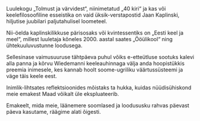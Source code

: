 Luulekogu „Tolmust ja värvidest“, niinimetatud „40 kiri“ ja kas või keelefilosoofiline esseistika on vaid üksik-verstapostid Jaan Kaplinski, hiljutise juubilari paljutahulisel loometeel.

Nii-öelda kaplinskilikkuse pärisosaks või kvintessentiks on „Eesti keel ja meel“, millest luuletaja kõneles 2000. aastal saates „Ööülikool“ ning ühtekuuluvustunne loodusega.

Sellesinase vaimusuuruse tähtpäeva puhul võiks e-etteütluse sootuks kalevi alla panna ja kõrvu Wiedemanni keeleauhinnaga välja anda hoopistükkis preemia inimesele, kes kannab hoolt soome-ugriliku väärtussüsteemi ja väge täis keele eest.

Inimlik-lihtsates reflektsioonides mõistaks ta hukka, kuidas nüüdisühiskond meie emakest Maad võikalt üle ekspluateerib.

Emakeelt, mida meie, läänemere soomlased ja loodususku rahvas päevast päeva kasutame, räägime alati õigesti.